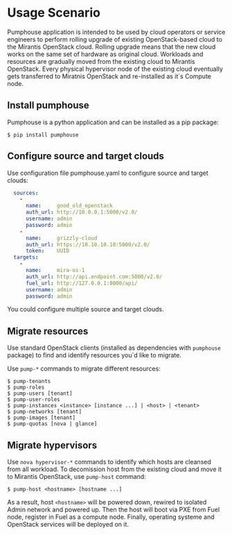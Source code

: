 Usage Scenario
==============

Pumphouse application is intended to be used by cloud operators or service
engineers to perform rolling upgrade of existing OpenStack-based cloud to
the Mirantis OpenStack cloud. Rolling upgrade means that the new cloud works on
the same set of hardware as original cloud. Workloads and resources are
gradually moved from the existing cloud to Mirantis OpenStack. Every physical
hypervisor node of the existing cloud eventually gets transferred to Miratnis
OpenStack and re-installed as it`s Compute node.

## Install pumphouse

Pumphouse is a python application and can be installed as a pip package:

```ShellSession
$ pip install pumphouse
```

## Configure source and target clouds

Use configuration file pumphouse.yaml to configure source and target clouds:

```yml
  sources:
    -
      name:     good_old_openstack
      auth_url: http://10.0.0.1:5000/v2.0/
      username: admin
      password: admin
    -
      name:     grizzly-cloud
      auth_url: https://10.10.10.10:5000/v2.0/
      token:    UUID
  targets:
    -
      name:     mira-os-1
      auth_url: http://api.endpoint.com:5000/v2.0/
      fuel_url: http://127.0.0.1:8000/api/
      username: admin
      password: admin
```

You could configure multiple source and target clouds.

## Migrate resources

Use standard OpenStack clients (installed as dependencies with `pumphouse`
package) to find and identify resources you`d like to migrate.

Use `pump-*` commands to migrate different resources:

```ShellSession
$ pump-tenants
$ pump-roles
$ pump-users [tenant]
$ pump-user-roles
$ pump-instances <instance> [instance ...] | <host> | <tenant>
$ pump-networks [tenant]
$ pump-images [tenant]
$ pump-quotas [nova | glance]
```

## Migrate hypervisors

Use `nova hypervisor-*` commands to identify which hosts are cleansed from all
workload. To decomission host from the existing cloud and move it to Mirantis
OpenStack, use `pump-host` command:

```ShellSession
$ pump-host <hostname> [hostname ...]
```

As a result, host `<hostname>` will be powered down, rewired to isolated Admin
network and powered up. Then the host will boot via PXE from Fuel node, register
in Fuel as a compute node. Finally, operating systeme and OpenStack services
will be deployed on it.
